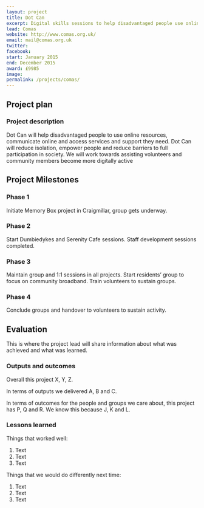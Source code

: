 ```yaml
---
layout: project
title: Dot Can
excerpt: Digital skills sessions to help disadvantaged people use online services and access the support they need.
lead: Comas
website: http://www.comas.org.uk/
email: mail@comas.org.uk
twitter: 
facebook: 
start: January 2015
end: December 2015
award: £9985
image:
permalink: /projects/comas/ 
---
```


## Project plan

### Project description

Dot Can will help disadvantaged people to use online resources, communicate online and access services and support they need. Dot Can will reduce isolation, empower people and reduce barriers to full participation in society.
We will work towards assisting volunteers and community members become more digitally active



## Project Milestones

### Phase 1

Initiate Memory Box project in Craigmillar, group gets underway.

### Phase 2

Start Dumbiedykes and Serenity Cafe sessions. Staff development sessions completed. 

### Phase 3

Maintain group and 1:1 sessions in all projects. Start residents’ group to focus on community broadband. Train volunteers to sustain groups. 

### Phase 4

Conclude groups and handover to volunteers to sustain activity.



## Evaluation

This is where the project lead will share information about what was achieved and what was learned.

### Outputs and outcomes

Overall this project X, Y, Z.

In terms of outputs we delivered A, B and C.

In terms of outcomes for the people and groups we care about, this project has P, Q and R. We know this because J, K and L.

### Lessons learned

Things that worked well:

1. Text
2. Text
3. Text

Things that we would do differently next time:

1. Text
2. Text
3. Text
